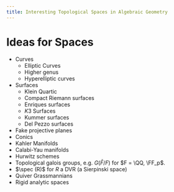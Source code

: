 ```yaml
---
title: Interesting Topological Spaces in Algebraic Geometry
---
```


# Ideas for Spaces

- Curves
  - Elliptic Curves
  - Higher genus
  - Hyperelliptic curves
- Surfaces
  - Klein Quartic
  - Compact Riemann surfaces
  - Enriques surfaces
  - $K3$ Surfaces
  - Kummer surfaces
  - Del Pezzo surfaces
- Fake projective planes 
- Conics
- Kahler Manifolds
- Calabi-Yau manifolds
- Hurwitz schemes
- Topological galois groups, e.g. $G(\bar F /F )$ for $F = \QQ, \FF_p$.
- $\spec (R)$ for $R$ a DVR (a Sierpinski space)
- Quiver Grassmannians
- Rigid analytic spaces



